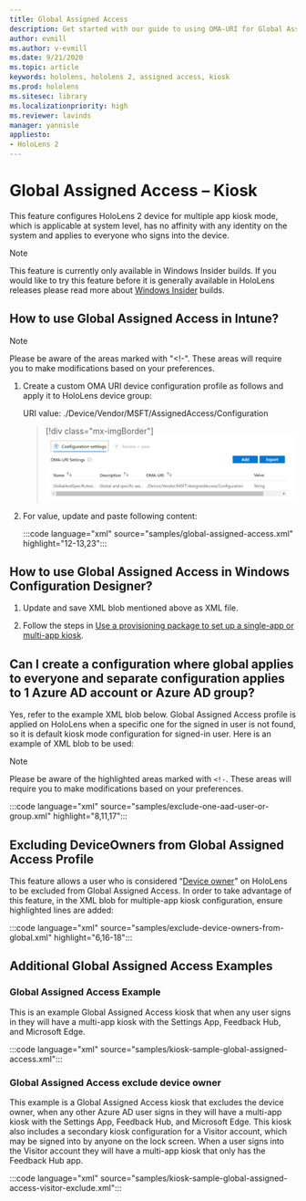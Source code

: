 ```yaml
---
title: Global Assigned Access
description: Get started with our guide to using OMA-URI for Global Assigned Access Kiosks with Intune and windows configuration designer.
author: evmill
ms.author: v-evmill
ms.date: 9/21/2020
ms.topic: article
keywords: hololens, hololens 2, assigned access, kiosk
ms.prod: hololens
ms.sitesec: library
ms.localizationpriority: high
ms.reviewer: lavinds
manager: yannisle
appliesto:
- HoloLens 2
---
```


# Global Assigned Access – Kiosk

This feature configures HoloLens 2 device for multiple app kiosk mode, which is applicable at system level, has no affinity with any identity on the system and applies to everyone who signs into the device.

> [!NOTE]
> This feature is currently only available in Windows Insider builds. If you would like to try this feature before it is generally available in HoloLens releases please read more about [Windows Insider](hololens-insider.md) builds.

## How to use Global Assigned Access in Intune?

> [!NOTE]
> Please be aware of the areas marked with "<!-". These areas will require you to make modifications based on your preferences.

1. Create a custom OMA URI device configuration profile as follows and apply it to HoloLens device group:

    URI value: ./Device/Vendor/MSFT/AssignedAccess/Configuration

    > [!div class="mx-imgBorder"]
    > ![Global Assigned Access OMA-URI in Intune](images/global-assigned-access-omauri.png)

2. For value, update and paste following content:

    :::code language="xml" source="samples/global-assigned-access.xml" highlight="12-13,23":::

## How to use Global Assigned Access in Windows Configuration Designer?

1. Update and save XML blob mentioned above as XML file.

2. Follow the steps in [Use a provisioning package to set up a single-app or multi-app kiosk](hololens-kiosk.md#using-runtime-provisioning-package).

## Can I create a configuration where global applies to everyone and separate configuration applies to 1 Azure AD account or Azure AD group?

Yes, refer to the example XML blob below. Global Assigned Access profile is applied on HoloLens when a specific one for the signed in user is not found, so it is default kiosk mode configuration for signed-in user.
Here is an example of XML blob to be used:

> [!NOTE]
> Please be aware of the highlighted areas marked with `<!-`. These areas will require you to make modifications based on your preferences.

 :::code language="xml" source="samples/exclude-one-aad-user-or-group.xml" highlight="8,11,17":::

## Excluding DeviceOwners from Global Assigned Access Profile

This feature allows a user who is considered “[Device owner](security-adminless-os.md)" on HoloLens to be excluded from Global Assigned Access. In order to take advantage of this feature, in the XML blob for multiple-app kiosk configuration, ensure highlighted lines are added:

 :::code language="xml" source="samples/exclude-device-owners-from-global.xml" highlight="6,16-18":::

## Additional Global Assigned Access Examples

### Global Assigned Access Example

This is an example Global Assigned Access kiosk that when any user signs in they will have a multi-app kiosk with the Settings App, Feedback Hub, and Microsoft Edge.

:::code language="xml" source="samples/kiosk-sample-global-assigned-access.xml":::

### Global Assigned Access exclude device owner

This example is a Global Assigned Access kiosk that excludes the device owner, when any other Azure AD user signs in they will have a multi-app kiosk with the Settings App, Feedback Hub, and Microsoft Edge. This kiosk also includes a secondary kiosk configuration for a Visitor account, which may be signed into by anyone on the lock screen. When a user signs into the Visitor account they will have a multi-app kiosk that only has the Feedback Hub app.

:::code language="xml" source="samples/kiosk-sample-global-assigned-access-visitor-exclude.xml":::

